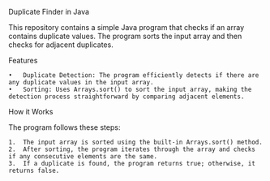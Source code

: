 Duplicate Finder in Java

This repository contains a simple Java program that checks if an array contains duplicate values. The program sorts the input array and then checks for adjacent duplicates.

Features

	•	Duplicate Detection: The program efficiently detects if there are any duplicate values in the input array.
	•	Sorting: Uses Arrays.sort() to sort the input array, making the detection process straightforward by comparing adjacent elements.

How it Works

The program follows these steps:

	1.	The input array is sorted using the built-in Arrays.sort() method.
	2.	After sorting, the program iterates through the array and checks if any consecutive elements are the same.
	3.	If a duplicate is found, the program returns true; otherwise, it returns false.
